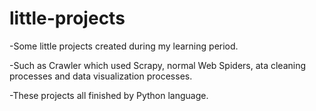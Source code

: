 # little-projects
-Some little projects created during my learning period.

-Such as Crawler which used Scrapy, normal Web Spiders, ata cleaning processes and data visualization processes.

-These projects all finished by Python language.
